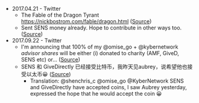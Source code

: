 

- 2017.04.21 - Twitter
  - The Fable of the Dragon Tyrant https://nickbostrom.com/fable/dragon.html ([Source](https://twitter.com/VitalikButerin/status/855591593163862016))
  - Sent SENS money already. Hope to contribute in other ways too. ([Source](https://twitter.com/VitalikButerin/status/855921324300042242))
- 2017.09.22 - Twitter
  - I'm announcing that 100% of my @omise_go + @kybernetwork *advisor shares* will be either (i) donated to charity (AMF, GiveD, SENS etc) or... ([Source](https://twitter.com/VitalikButerin/status/911217245094686720))
  - SENS 和 GiveDirectly 已经接受比特币，我昨天见aubrey，说希望他也接受以太币😀 ([Source](https://twitter.com/VitalikButerin/status/911218427666210816))
    - Translation: @shenchris_c @omise_go @KyberNetwork SENS and GiveDirectly have accepted coins, I saw Aubrey yesterday, expressed the hope that he would accept the coin 😀
